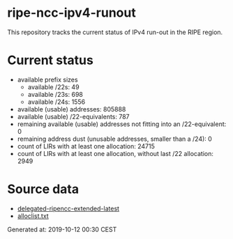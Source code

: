 # ripe-ncc-ipv4-runout
This repository tracks the current status of IPv4 run-out in the RIPE region.

# Current status
- available prefix sizes
  - available /22s: 49
  - available /23s: 698
  - available /24s: 1556
- available (usable) addresses: 805888
- available (usable) /22-equivalents: 787
- remaining available (usable) addresses not fitting into an /22-equivalent: 0
- remaining address dust (unusable addresses, smaller than a /24): 0
- count of LIRs with at least one allocation: 24715
- count of LIRs with at least one allocation, without last /22 allocation: 2949

# Source data
- [delegated-ripencc-extended-latest](https://ftp.ripe.net/pub/stats/ripencc/delegated-ripencc-extended-latest)
- [alloclist.txt](https://ftp.ripe.net/pub/stats/ripencc/membership/alloclist.txt)

Generated at: 2019-10-12 00:30 CEST
